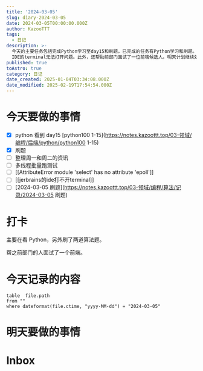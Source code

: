 ```yaml
---
title: '2024-03-05'
slug: diary-2024-03-05
date: 2024-03-05T00:00:00.000Z
author: KazooTTT
tags:
  - 日记
description: >-
  今天的主要任务包括完成Python学习至day15和刷题，已完成的任务有Python学习和刷题。未完成的任务包括整理周一和周二的资讯、进行多线程批量测试、解决Python的AttributeError问题以及JetBrains
  IDE的terminal无法打开问题。此外，还帮助前部门面试了一位前端候选人。明天计划继续处理未完成的任务，并记录了2024年3月5日的文件路径信息。
published: true
toAstro: true
category: 日记
date_created: 2025-01-04T03:34:08.000Z
date_modified: 2025-02-19T17:54:54.000Z
---
```


# 今天要做的事情

- [x] python 看到 day15 [python100 1-15](https://notes.kazoottt.top/03-领域/编程/后端/python/python100 1-15)
- [x] 刷题
- [ ] 整理周一和周二的资讯
- [ ] 多线程批量跑测试
- [ ] [[AttributeError module 'select' has no attribute 'epoll']]
- [ ] [[jerbrains的ide打不开terminal]]
- [ ] [2024-03-05 刷题](https://notes.kazoottt.top/03-领域/编程/算法/记录/2024-03-05 刷题)

# 打卡

主要在看 Python，另外刷了两道算法题。

帮之前部门的人面试了一个前端。​​​

# 今天记录的内容

```dataview
table  file.path
from ""
where dateformat(file.ctime, "yyyy-MM-dd") = "2024-03-05"
```

# 明天要做的事情

# Inbox

<!-- start of weread -->
<!-- end of weread -->
